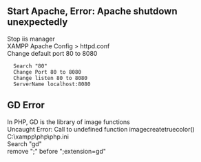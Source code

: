 ## Start Apache, Error: Apache shutdown unexpectedly
  Stop iis manager<br>
  XAMPP Apache Config > httpd.conf<br>
Change default port 80 to 8080
```
  Search "80"
  Change Port 80 to 8080
  Change listen 80 to 8080
  ServerName localhost:8080
```
## GD Error
In PHP, GD is the library of image functions<br>
Uncaught Error: Call to undefined function imagecreatetruecolor()<br>
C:\xampp\php\php.ini<br>
Search "gd"<br>
remove ";" before ";extension=gd"<br>
